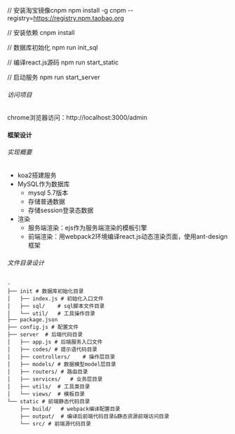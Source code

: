//  安装淘宝镜像cnpm
npm install -g cnpm --registry=https://registry.npm.taobao.org

//  安装依赖
cnpm install

// 数据库初始化
npm run init_sql

// 编译react.js源码
npm run start_static

// 启动服务
npm run start_server

###### 访问项目
chrome浏览器访问：http://localhost:3000/admin

#### 框架设计
###### 实现概要
+ koa2搭建服务
+ MySQL作为数据库
    + mysql 5.7版本
    + 存储普通数据
    + 存储session登录态数据
+ 渲染
    + 服务端渲染：ejs作为服务端渲染的模板引擎
    + 前端渲染：用webpack2环境编译react.js动态渲染页面，使用ant-design框架

###### 文件目录设计
```
·
├── init # 数据库初始化目录
│   ├── index.js # 初始化入口文件
│   ├── sql/    # sql脚本文件目录
│   └── util/   # 工具操作目录
├── package.json 
├── config.js # 配置文件
├── server  # 后端代码目录
│   ├── app.js # 后端服务入口文件
│   ├── codes/ # 提示语代码目录
│   ├── controllers/    # 操作层目录
│   ├── models/ # 数据模型model层目录
│   ├── routers/ # 路由目录
│   ├── services/   # 业务层目录
│   ├── utils/  # 工具类目录
│   └── views/  # 模板目录
└── static # 前端静态代码目录
    ├── build/   # webpack编译配置目录
    ├── output/  # 编译后前端代码目录&静态资源前端访问目录
    └── src/ # 前端源代码目录
```
